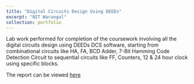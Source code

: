 ```yaml
---
title: "Digital Circuits Design Using DEEDs"
excerpt: "NIT Warangal"
collection: portfolio
---
```

Lab work performed for completion of the coursework involving all the digital circuits design using DEEDs DCS software, starting from combinational circuits like HA, FA, BCD Adder, 7-Bit Hamming Code Detection Circuit to sequential circuits like FF, Counters, 12 & 24 hour clock using specific blocks.

The report can be viewed [here](https://drive.google.com/file/d/17cu_rwiRilpe6KChEe1KFGtJaTXYXHhX/view?usp=sharing)

